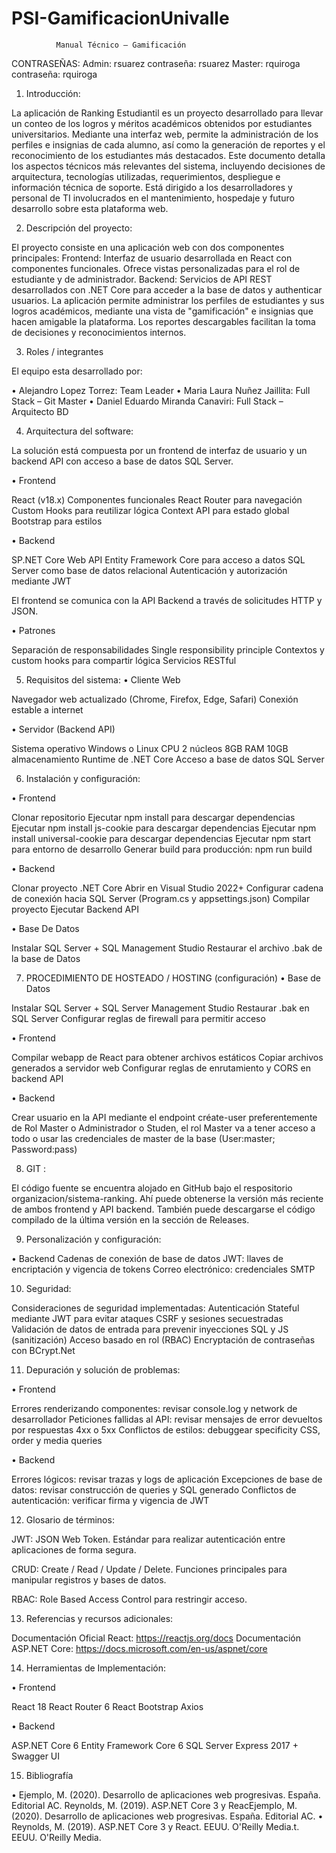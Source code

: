 # PSI-GamificacionUnivalle
              Manual Técnico – Gamificación

CONTRASEÑAS:
Admin: rsuarez contraseña: rsuarez
Master: rquiroga  contraseña: rquiroga

1.	Introducción:

La aplicación de Ranking Estudiantil es un proyecto desarrollado para llevar un conteo de los logros y méritos académicos obtenidos por estudiantes universitarios. Mediante una interfaz web, permite la administración de los perfiles e insignias de cada alumno, así como la generación de reportes y el reconocimiento de los estudiantes más destacados. Este documento detalla los aspectos técnicos más relevantes del sistema, incluyendo decisiones de arquitectura, tecnologías utilizadas, requerimientos, despliegue e información técnica de soporte. Está dirigido a los desarrolladores y personal de TI involucrados en el mantenimiento, hospedaje y futuro desarrollo sobre esta plataforma web.

2.	Descripción del proyecto:

El proyecto consiste en una aplicación web con dos componentes principales: Frontend: Interfaz de usuario desarrollada en React con componentes funcionales. Ofrece vistas personalizadas para el rol de estudiante y de administrador.
Backend: Servicios de API REST desarrollados con .NET Core para acceder a la base de datos y authenticar usuarios. 
La aplicación permite administrar los perfiles de estudiantes y sus logros académicos, mediante una vista de "gamificación" e insignias que hacen amigable la plataforma. Los reportes descargables facilitan la toma de decisiones y reconocimientos internos.

3.	Roles / integrantes

El equipo esta desarrollado por:

•	Alejandro Lopez Torrez: Team Leader
•	Maria Laura Nuñez Jaillita: Full Stack – Git Master
•	Daniel Eduardo Miranda Canaviri: Full Stack – Arquitecto BD

4.	Arquitectura del software: 

La solución está compuesta por un frontend de interfaz de usuario y un backend API con acceso a base de datos SQL Server.

•	Frontend

React (v18.x) 
Componentes funcionales
React Router para navegación 
Custom Hooks para reutilizar lógica
Context API para estado global 
Bootstrap para estilos


•	Backend

SP.NET Core Web API 
Entity Framework Core para acceso a datos 
SQL Server como base de datos relacional 
Autenticación y autorización mediante JWT

El frontend se comunica con la API Backend a través de solicitudes HTTP y JSON.

•	Patrones

Separación de responsabilidades 
Single responsibility principle 
Contextos y custom hooks para compartir lógica 
Servicios RESTful


5.	Requisitos del sistema:
•	Cliente Web

Navegador web actualizado (Chrome, Firefox, Edge, Safari) 
Conexión estable a internet

•	Servidor (Backend API)

Sistema operativo Windows o Linux 
CPU 2 núcleos 
8GB RAM 10GB almacenamiento 
Runtime de .NET Core 
Acceso a base de datos SQL Server


6.	Instalación y configuración: 

•	Frontend

Clonar repositorio 
Ejecutar npm install para descargar dependencias 
Ejecutar npm install js-cookie para descargar dependencias
Ejecutar npm install universal-cookie para descargar dependencias
Ejecutar npm start para entorno de desarrollo 
Generar build para producción: npm run build

•	Backend

Clonar proyecto .NET Core 
Abrir en Visual Studio 2022+ 
Configurar cadena de conexión hacia SQL Server (Program.cs y appsettings.json)
Compilar proyecto Ejecutar Backend API

•	Base De Datos

Instalar SQL Server + SQL Management Studio 
Restaurar el archivo .bak de la base de Datos


7.	PROCEDIMIENTO DE HOSTEADO / HOSTING (configuración)
•	Base de Datos

Instalar SQL Server + SQL Server Management Studio 
Restaurar .bak en SQL Server
Configurar reglas de firewall para permitir acceso

•	Frontend

Compilar webapp de React para obtener archivos estáticos 
Copiar archivos generados a servidor web 
Configurar reglas de enrutamiento y CORS en backend API

•	      Backend

Crear usuario en la API mediante el endpoint créate-user preferentemente de Rol Master o Administrador o Studen, el rol Master va a tener acceso a todo o usar las credenciales de master de la base (User:master; Password:pass)



8.	GIT : 

El código fuente se encuentra alojado en GitHub bajo el respositorio organizacion/sistema-ranking. Ahí puede obtenerse la versión más reciente de ambos frontend y API backend. También puede descargarse el código compilado de la última versión en la sección de Releases.

9.	Personalización y configuración: 

•	Backend
Cadenas de conexión de base de datos 
JWT: llaves de encriptación y vigencia de tokens
Correo electrónico: credenciales SMTP

10.	Seguridad: 

Consideraciones de seguridad implementadas: 
Autenticación Stateful mediante JWT para evitar ataques CSRF y sesiones secuestradas 
Validación de datos de entrada para prevenir inyecciones SQL y JS (sanitización) Acceso basado en rol (RBAC) 
Encryptación de contraseñas con BCrypt.Net

11.	Depuración y solución de problemas: 

•	Frontend

Errores renderizando componentes: revisar console.log y network de desarrollador 
Peticiones fallidas al API: revisar mensajes de error devueltos por respuestas 4xx o 5xx 
Conflictos de estilos: debuggear specificity CSS, order y media queries

•	Backend

Errores lógicos: revisar trazas y logs de aplicación 
Excepciones de base de datos: revisar construcción de queries y SQL generado Conflictos de autenticación: verificar firma y vigencia de JWT

12.	Glosario de términos: 

JWT: JSON Web Token. Estándar para realizar autenticación entre aplicaciones de forma segura. 

CRUD: Create / Read / Update / Delete. Funciones principales para manipular registros y bases de datos. 

RBAC: Role Based Access Control para restringir acceso.

13.	Referencias y recursos adicionales: 

Documentación Oficial React: https://reactjs.org/docs 
Documentación ASP.NET Core: https://docs.microsoft.com/en-us/aspnet/core



14.	Herramientas de Implementación:

•	Frontend

React 18 
React Router 6 
React Bootstrap 
Axios

•	Backend

ASP.NET Core 6 
Entity Framework Core 6 
SQL Server Express 2017 +
Swagger UI

15.	Bibliografía

•	Ejemplo, M. (2020). Desarrollo de aplicaciones web progresivas. España. Editorial AC. Reynolds, M. (2019). ASP.NET Core 3 y ReacEjemplo, M. (2020). Desarrollo de aplicaciones web progresivas. España. Editorial AC. 
•	Reynolds, M. (2019). ASP.NET Core 3 y React. EEUU. O'Reilly Media.t. EEUU. O'Reilly Media.




